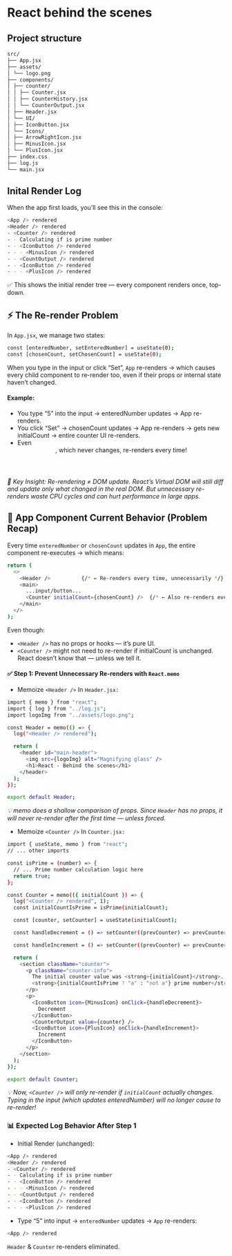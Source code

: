 # React behind the scenes

## Project structure

```bash
src/
├── App.jsx
├── assets/
│ └── logo.png
├── components/
│ ├── counter/
│ │ ├── Counter.jsx
│ │ ├── CounterHistory.jsx
│ │ └── CounterOutput.jsx
│ ├── Header.jsx
│ └── UI/
│ ├── IconButton.jsx
│ └── Icons/
│ ├── ArrowRightIcon.jsx
│ ├── MinusIcon.jsx
│ └── PlusIcon.jsx
├── index.css
├── log.js
└── main.jsx
```

## Inital Render Log

When the app first loads, you’ll see this in the console:

```bash
<App /> rendered
<Header /> rendered
- <Counter /> rendered
- - Calculating if is prime number
- - <IconButton /> rendered
- - - <MinusIcon /> rendered
- - <CountOutput /> rendered
- - <IconButton /> rendered
- - - <PlusIcon /> rendered
```

✅ This shows the initial render tree — every component renders once, top-down.

## ⚡ The Re-render Problem

In `App.jsx`, we manage two states:

```bash
const [enteredNumber, setEnteredNumber] = useState(0);
const [chosenCount, setChosenCount] = useState(0);
```

When you type in the input or click “Set”, `App` re-renders → which causes every child component to re-render too, even if their props or internal state haven’t changed.

#### Example:

- You type “5” into the input → enteredNumber updates → App re-renders.
- You click “Set” → chosenCount updates → App re-renders → <Counter /> gets new initialCount → entire counter UI re-renders.
- Even <Header />, which never changes, re-renders every time!

_📌 Key Insight: Re-rendering ≠ DOM update. React’s Virtual DOM will still diff and update only what changed in the real DOM. But unnecessary re-renders waste CPU cycles and can hurt performance in large apps._

## 🚫 App Component Current Behavior (Problem Recap)

Every time `enteredNumber` or `chosenCount` updates in `App`, the entire component re-executes → which means:

```bash
return (
  <>
    <Header />          {/* ← Re-renders every time, unnecessarily */}
    <main>
      ...input/button...
      <Counter initialCount={chosenCount} />  {/* ← Also re-renders even if chosenCount hasn’t changed */}
    </main>
  </>
);
```

Even though:

- `<Header />` has no props or hooks — it’s pure UI.
- `<Counter />` might not need to re-render if initialCount is unchanged.
  React doesn’t know that — unless we tell it.

#### ✅ Step 1: Prevent Unnecessary Re-renders with `React.memo`

- Memoize `<Header />`
  In `Header.jsx:`

```bash
import { memo } from "react";
import { log } from "../log.js";
import logoImg from "../assets/logo.png";

const Header = memo(() => {
  log("<Header /> rendered");

  return (
    <header id="main-header">
      <img src={logoImg} alt="Magnifying glass" />
      <h1>React - Behind the scenes</h1>
    </header>
  );
});

export default Header;

```

_💡 memo does a shallow comparison of props. Since `Header` has no props, it will never re-render after the first time — unless forced._

- Memoize `<Counter />`
  In `Counter.jsx:`

```bash
import { useState, memo } from "react";
// ... other imports

const isPrime = (number) => {
  // ... Prime number calculation logic here
  return true;
};

const Counter = memo(({ initialCount }) => {
  log("<Counter /> rendered", 1);
  const initialCountIsPrime = isPrime(initialCount);

  const [counter, setCounter] = useState(initialCount);

  const handleDecrement = () => setCounter((prevCounter) => prevCounter - 1);

  const handleIncrement = () => setCounter((prevCounter) => prevCounter + 1);

  return (
    <section className="counter">
      <p className="counter-info">
        The initial counter value was <strong>{initialCount}</strong>. It is{" "}
        <strong>{initialCountIsPrime ? "a" : "not a"} prime number</strong>
      </p>
      <p>
        <IconButton icon={MinusIcon} onClick={handleDecrement}>
          Decrement
        </IconButton>
        <CounterOutput value={counter} />
        <IconButton icon={PlusIcon} onClick={handleIncrement}>
          Increment
        </IconButton>
      </p>
    </section>
  );
});

export default Counter;

```

_💡 Now, `<Counter />` will only re-render if `initialCount` actually changes. Typing in the input (which updates enteredNumber) will no longer cause <Counter /> to re-render!_

### 📊 Expected Log Behavior After Step 1

- Initial Render (unchanged):

```bash
<App /> rendered
<Header /> rendered
- <Counter /> rendered
- - Calculating if is prime number
- - <IconButton /> rendered
- - - <MinusIcon /> rendered
- - <CountOutput /> rendered
- - <IconButton /> rendered
- - - <PlusIcon /> rendered
```

- Type “5” into input → `enteredNumber` updates → `App` re-renders:

```bash
<App /> rendered
```

`Header` & `Counter` re-renders eliminated.
